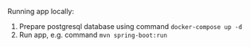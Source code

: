 Running app locally:
1. Prepare postgresql database using command `docker-compose up -d`
2. Run app, e.g. command `mvn spring-boot:run`
